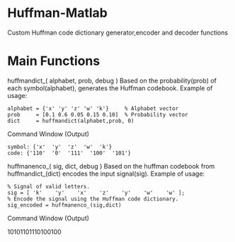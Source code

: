 # Huffman-Matlab
Custom Huffman code dictionary generator,encoder and decoder functions

# Main Functions
huffmandict_( alphabet, prob, debug )
Based on the probability(prob) of each symbol(alphabet), generates the Huffman codebook.
Example of usage:

    alphabet = {'x' 'y' 'z' 'w' 'k'}     % Alphabet vector                               
    prob     = [0.1 0.6 0.05 0.15 0.10]  % Probability vector              
    dict     = huffmandict(alphabet,prob, 0)  

Command Window (Output)

    symbol: {'x'  'y'  'z'  'w'  'k'}
    code: {'110'  '0'  '111'  '100'  '101'}

 
huffmanenco_( sig, dict, debug )
Based on the huffman codebook from huffmandict_(dict) encodes the input signal(sig).
Example of usage: 

    % Signal of valid letters.
    sig = [ 'k'    'y'    'x'    'z'    'y'    'w'    'w' ];
    % Encode the signal using the Huffman code dictionary.
    sig_encoded = huffmanenco_(sig,dict)

Command Window (Output)
 
   10101101110100100
